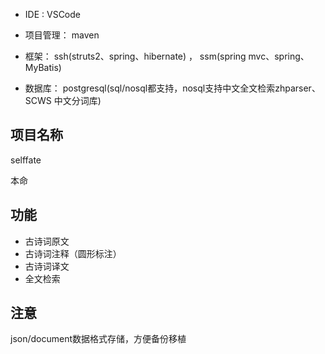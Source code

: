 * IDE : VSCode
* 项目管理： maven
* 框架：
ssh(struts2、spring、hibernate) ，
ssm(spring mvc、spring、MyBatis)

* 数据库： postgresql(sql/nosql都支持，nosql支持中文全文检索zhparser、SCWS 中文分词库)

## 项目名称

selffate

本命

## 功能
* 古诗词原文
* 古诗词注释（圆形标注）
* 古诗词译文
* 全文检索

## 注意

json/document数据格式存储，方便备份移植